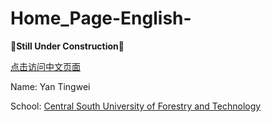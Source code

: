 # Home_Page-English-

:construction:**Still Under Construction**:construction:

<a href="https://lvfinch.github.io/Home_Page-Chinese-/" target="_blank">点击访问中文页面</a>

Name: Yan Tingwei

School: [Central South University of Forestry and Technology](http://english.csuft.edu.cn/)